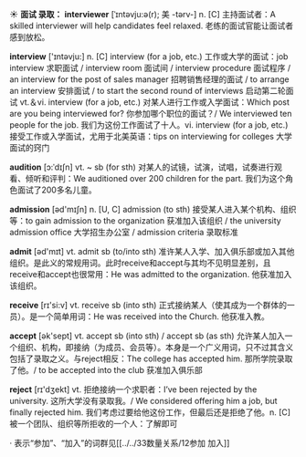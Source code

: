 ☀ <span class="category">**面试 录取：**</span>
<span class="vocabulary">**interviewer**</span> [ˈɪntəvju:ə(r); 美 -tərv-]
<span class="definition">n. [C] 主持面试者：</span>A skilled interviewer will help candidates feel relaxed. 老练的面试官能让面试者感到放松。

<span class="vocabulary">**interview**</span> ['ɪntəvju:] 
<span class="definition">n. [C] interview (for a job, etc.) 工作或大学的面试：</span>job interview 求职面试 / interview room 面试间 / interview procedure 面试程序 / an interview for the post of sales manager 招聘销售经理的面试 / to arrange an interview 安排面试 / to start the second round of interviews 启动第二轮面试 <span class="definition">vt.＆vi. interview (for a job, etc.) 对某人进行工作或入学面试：</span>Which post are you being interviewed for? 你参加哪个职位的面试？/ We interviewed ten people for the job. 我们为这份工作面试了十人。<span class="definition">vi. interview (for a job, etc.) 接受工作或入学面试，尤用于北美英语：</span>tips on interviewing for colleges 大学面试的窍门
       
<span class="vocabulary">**audition**</span> [ɔ:ˈdɪʃn]
<span class="definition">vt. ~ sb (for sth) 对某人的试镜，试演，试唱，试奏进行观看、倾听和评判：</span>We auditioned over 200 children for the part. 我们为这个角色面试了200多名儿童。

<span class="vocabulary">**admission**</span> [əd'mɪʃn] 
<span class="definition">n. [U, C] admission (to sth) 接受某人进入某个机构、组织等：</span>to gain admission to the organization 获准加入该组织 / the university admission office 大学招生办公室 / admission criteria 录取标准

<span class="vocabulary">**admit**</span> [əd'mɪt] 
<span class="definition">vt. admit sb (to/into sth) 准许某人入学、加入俱乐部或加入其他组织。是此义的常规用词。此时receive和accept与其均不见明显差别，且receive和accept也很常用：</span>He was admitted to the organization. 他获准加入该组织。

<span class="vocabulary">**receive**</span> [rɪ'si:v] 
<span class="definition">vt. receive sb (into sth) 正式接纳某人（使其成为一个群体的一员）。是一个简单用词：</span>He was received into the Church. 他获准入教。

<span class="vocabulary">**accept**</span> [ək'sept] 
<span class="definition">vt. accept sb (into sth) / accept sb (as sth) 允许某人加入一个组织、机构，即接纳（为成员、会员等）。本身是一个广义用词，只不过其含义包括了录取之义。与reject相反：</span>The college has accepted him. 那所学院录取了他。/ to be accepted into the club 获准加入俱乐部

<span class="vocabulary">**reject**</span> [rɪ'dӡekt] 
<span class="definition">vt. 拒绝接纳一个求职者：</span>I’ve been rejected by the university. 这所大学没有录取我。/ We considered offering him a job, but finally rejected him. 我们考虑过要给他这份工作，但最后还是拒绝了他。<span class="definition">n. [C] 被一个团队、组织等所拒收的一个人：</span>了解即可

· 表示“参加”、“加入”的词群见[[../../33数量关系/12参加 加入]]

